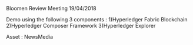 Bloomen Review Meeting 19/04/2018

Demo using the following 3 components :
 1)Hyperledger Fabric Blockchain
 2)Hyperledger Composer Framework 
 3)Hyperledger Explorer

Asset : NewsMedia

